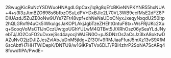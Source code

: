28wugjKicRuNzYSDWuoHNAgdLGpCaxj1q9g8qEfcBKieNNPKYNR55hxNUA+4+s3l3zJtmBZO698s6bfbzOSuLdPV+DxBJlc2L70VL3WB9ecfMsE2dFZ8PDIUAzdJ5ZuZE0oNw9UYs7ZFt48vpf+dhNeNaUDoCNyxJxeqyNxqdU250Itp2hQLGRxf94uCk5IWkulgsJaKOPLAkjJgbTzeZHEhtGntuF8tx+WsFRjUKc2Xuq+ScoqVoMsCTlJnCczUwtgoUGhYULwM4QTBvt5J/XRhOsz06ySeaYLdJNyebTJ/JO2CoFO2uDvxejSsd4ayocjhWJEN0O+pJSDNzOs2aCsJz3lxA8oktwDAZuNvO2jzDJIZJesZvIAbJuDnM5jldg+Zf3Of+9RMJiaaFfurJ5mXz13vS9XfM6scAbtfH7HHTWlDepK/DNTU9/w1GlKPaTVx6DLT/PBl4zhrP2SoNA7ScARq48fowd1lPA/PwdE=